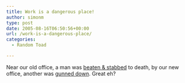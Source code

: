 ```yaml
---
title: Work is a dangerous place!
author: simonm
type: post
date: 2005-08-16T06:50:56+00:00
url: /work-is-a-dangerous-place/
categories:
  - Random Toad

---
```

Near our old office, a man was [beaten & stabbed][1] to death, by our new office, another was [gunned down][2]. Great eh?

 [1]: http://news.bbc.co.uk/1/hi/northern_ireland/4232753.stm
 [2]: http://news.bbc.co.uk/1/hi/northern_ireland/4153244.stm